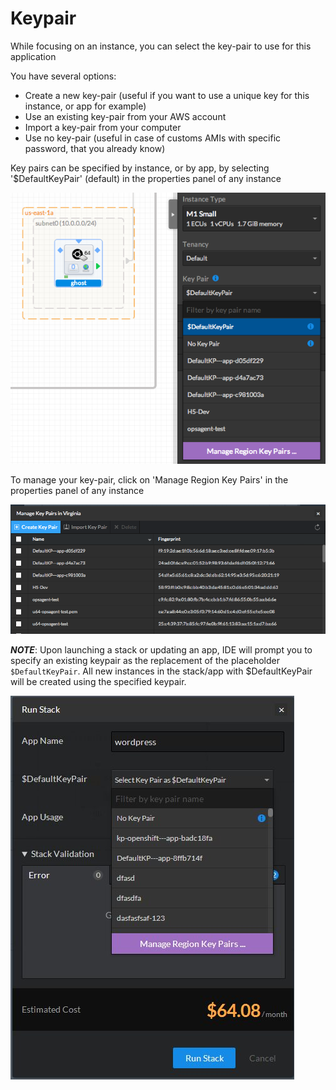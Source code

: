 # Keypair

While focusing on an instance, you can select the key-pair to use for this application

You have several options:

- Create a new key-pair (useful if you want to use a unique key for this instance, or app for example)
- Use an existing key-pair from your AWS account
- Import a key-pair from your computer
- Use no key-pair (useful in case of customs AMIs with specific password, that you already know)

Key pairs can be specified by instance, or by app, by selecting '$DefaultKeyPair' (default) in the properties panel of any instance

![](https://raw.githubusercontent.com/MadeiraCloud/docs-image/master/list_keys.png)

To manage your key-pair, click on 'Manage Region Key Pairs' in the properties panel of any instance

![](https://raw.githubusercontent.com/MadeiraCloud/docs-image/master/custom_keys.png)

***NOTE***: Upon launching a stack or updating an app, IDE will prompt you to specify an existing keypair as the replacement of the placeholder `$DefaultKeyPair`. All new instances in the stack/app with $DefaultKeyPair will be created using the specified keypair.

![](https://raw.githubusercontent.com/MadeiraCloud/docs-image/master/ide_ta_default_keypair.jpg)
